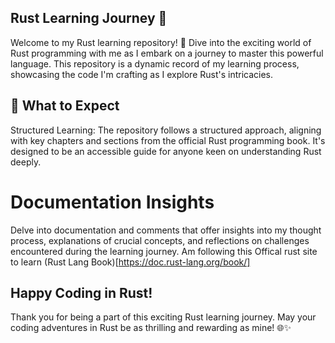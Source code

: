 ## Rust Learning Journey 🦀

Welcome to my Rust learning repository! 🌟 Dive into the exciting world of Rust programming with me as I embark on a journey to master this powerful language. This repository is a dynamic record of my learning process, showcasing the code I'm crafting as I explore Rust's intricacies.

## 🚀 What to Expect

Structured Learning: The repository follows a structured approach, aligning with key chapters and sections from the official Rust programming book. It's designed to be an accessible guide for anyone keen on understanding Rust deeply.


# Documentation Insights 
Delve into documentation and comments that offer insights into my thought process, explanations of crucial concepts, and reflections on challenges encountered during the learning journey. Am following this Offical rust site to learn (Rust Lang Book)[https://doc.rust-lang.org/book/] 

## Happy Coding in Rust!
Thank you for being a part of this exciting Rust learning journey. May your coding adventures in Rust be as thrilling and rewarding as mine! 🌐✨





